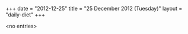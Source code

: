 +++
date = "2012-12-25"
title = "25 December 2012 (Tuesday)"
layout = "daily-diet"
+++


\<no entries\>
